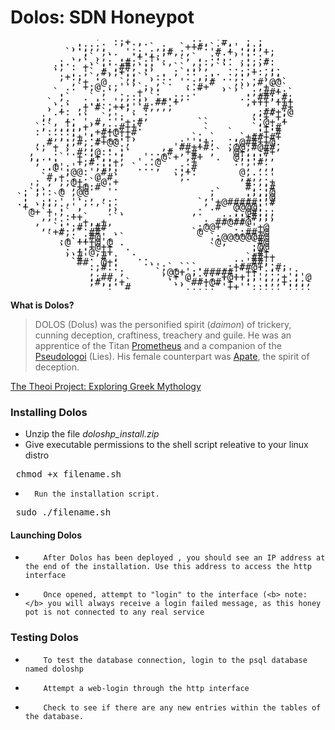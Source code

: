 ﻿# Dolos: SDN Honeypot
<pre style="font: 16px/8px monospace;">          `. `'. :;+.,. `   ` :;, '#,  ; ;        
          ,:;;;,  '`.' `,;, `++#:`;';'.;;;.       
         ``';  ;.. '.;.; ;#,;,   '#.+,'::'+;      
          .,:`,,` ..'+'+:'`  ,`, ::..`': :,       
        :.` `.`,:.;#;.::`:, ` ,::,':. ;:;,#:      
       :; : +``;',##,`:; ` ``.,;, ``..`:.`.,.     
       `  . ;`,#,;+:, :` . ;`::` .. .,:,+:,;,     
        ;+:; `.'` `;;``,::.  . ,;: ..,:'. ,':     
          ,'+ '@  `.;  `, . ' :''#   ,,,,#`@@`    
         ..`+;@ :;'```;,.`   :.#+  , ,`` ,+',`    
       `.     `;` .  +'`:    `.'   ````.;.##+;`   
        ;`  .`..  ,;:;,`,,.;;:        .: ##;,#;   
      `. :  ..;..'., :`.##'+           ,+++'+++   
      ,`;` ,+'# ,++;'`#,,,;             '';,'#+   
      `.+: .: ``, `': :                 ,;##+;@   
     ;,  ,.'`  `.': `,,                 .:+'+;`   
     :', +, ',#, ''+:#         ``       `,@+'+    
    `,`,,;;,+`'.;;#++:          `       `:+:#     
    :':.::;'',+#+@++#          .`   `   .;+'#     
      .,,.;+':,+;::+,         `..`  .,`+##+#+     
    , # ';,#; #+@@';`       :'';+;  .:@##++@.     
    .; + ;  ,;' .`:.     ,,'##++#.  ,@@;#@##,     
   ,`  : `.#.;@::.;`   ..,# ,+#. ,` `@+,,:#+      
   ,,...`' + ;+,.';   '..@ + ,#+  .  @;::;;,      
   '; ';   +;#.::+,  '..@ `  .+      :';'#.       
     ..@':''  ,;;:  `...,  .:,#       ',',,,      
      ''';@@:''#':         .;+:       @,...'      
     `#,+',.. @ #`         `,.        ,.,,.'      
    ; ;';;@+,`'@ +                     #.,,+      
   ',.  , ;+@:#`'.                     #,.:#      
  :`;`: @ ,@@   '                ;`    .;,;@      
 `: ''.`   . , , .              ,      :':;@      
 .; .;;;','`;., :.             `,'+@#####:'#      
  +.`': : ',   `;,             . .#  @@@@:''      
   @+`+ ;`.'    .`.           ,.     ;.@#:;;      
     ,;' :++`    ``                :;;;+#;;,      
    ,  ':. '+,,+,               : ##@##@'''`      
     ,,`:';#:'##               ;@@+  .`''+@       
       +#;.' ##' .            `@     ,;##+@       
      ` `, ,;#@',``              `:@@@@@@#@       
        :@`+++@'@ .              '@,   `'#@       
        `. ,.+@++  .             `      :@@       
         ,.+'@,++   .                   ;#+       
         ``#'. #';   ..                `##++      
          `##  @+:    ..             ::'##;:      
             :;#::     `';`,```.   .:+##@+',#;    
             ,    ;     `,@@+';'#####:'++';::'';  
             ,:##,       `.+'@'::;'+@++;;',,,+';'@
             ;#,;.+`      `.,'##+@#'+'':'':,,+:;;;
               ';''#       ``,,,:;''++'';;:.,'::;,
</pre>
<b>What is Dolos?</b>


><p>DOLOS (Dolus) was the personified spirit (<em>daimon</em>) of trickery, cunning deception, craftiness, treachery and guile. He was an apprentice of the Titan <a href="../Titan/TitanPrometheus.html">Prometheus</a> and a companion of the <a href="Pseudologoi.html">Pseudologoi</a> (Lies). His female counterpart was <a href="Apate.html">Apate</a>, the spirit of deception.</p>

[The Theoi Project: Exploring Greek Mythology](http://www.theoi.com/Daimon/Dolos.html)

### Installing Dolos
*	Unzip the file <i>doloshp_install.zip</i>
*	Give executable permissions to the shell script releative to your linux distro
<pre> chmod +x filename.sh </pre>
*       Run the installation script.
<pre> sudo ./filename.sh </pre>
#### Launching Dolos
*         After Dolos has been deployed , you should see an IP address at the end of the installation. Use this address to access the http interface
*         Once opened, attempt to "login" to the interface (<b> note: </b> you will always receive a login failed message, as this honey pot is not connected to any real service
### Testing Dolos
*         To test the database connection, login to the psql database named doloshp
*         Attempt a web-login through the http interface
*         Check to see if there are any new entries within the tables of the database.
